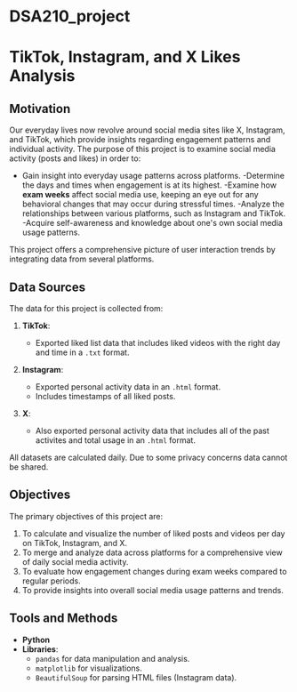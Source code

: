 # DSA210_project

# TikTok, Instagram, and X Likes Analysis

## Motivation
   Our everyday lives now revolve around social media sites like X, Instagram, and TikTok, which provide insights regarding engagement patterns and individual activity. The purpose of this project is to examine social media activity (posts and likes) in order to: 
   - Gain insight into everyday usage patterns across platforms.
   -Determine the days and times when engagement is at its highest.
   -Examine how **exam weeks** affect social media use, keeping an eye out for any behavioral changes that may occur during stressful times.
   -Analyze the relationships between various platforms, such as Instagram and TikTok.
   -Acquire self-awareness and knowledge about one's own social media usage patterns.

This project offers a comprehensive picture of user interaction trends by integrating data from several platforms.

## Data Sources

The data for this project is collected from:

1. **TikTok**: 
   - Exported liked list data that includes liked videos with the right day and time in a `.txt` format.

2. **Instagram**:
   - Exported personal activity data in an `.html` format.
   - Includes timestamps of all liked posts.

3. **X**:
   - Also exported personal activity data that includes all of the past activites and total usage in an `.html` format.

All datasets are calculated daily. Due to some privacy concerns data cannot be shared.

## Objectives
The primary objectives of this project are:
1. To calculate and visualize the number of liked posts and videos per day on TikTok, Instagram, and X.
2. To merge and analyze data across platforms for a comprehensive view of daily social media activity.
3. To evaluate how engagement changes during exam weeks compared to regular periods.
4. To provide insights into overall social media usage patterns and trends.

## Tools and Methods
- **Python**
- **Libraries**: 
  - `pandas` for data manipulation and analysis.
  - `matplotlib` for visualizations.
  - `BeautifulSoup` for parsing HTML files (Instagram data).
